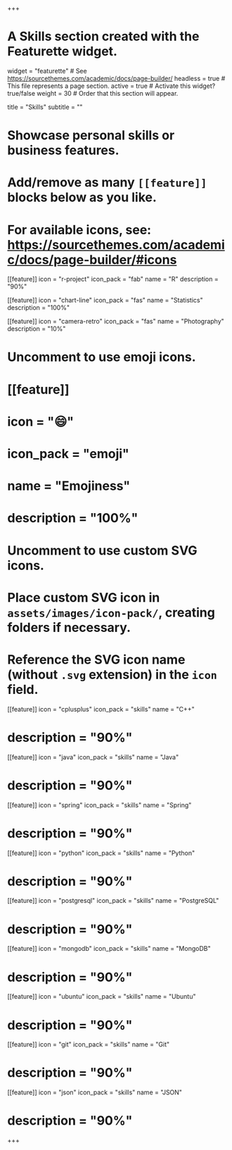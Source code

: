+++
# A Skills section created with the Featurette widget.
widget = "featurette"  # See https://sourcethemes.com/academic/docs/page-builder/
headless = true  # This file represents a page section.
active = true  # Activate this widget? true/false
weight = 30  # Order that this section will appear.

title = "Skills"
subtitle = ""

# Showcase personal skills or business features.
# 
# Add/remove as many `[[feature]]` blocks below as you like.
# 
# For available icons, see: https://sourcethemes.com/academic/docs/page-builder/#icons

[[feature]]
  icon = "r-project"
  icon_pack = "fab"
  name = "R"
  description = "90%"
  
[[feature]]
  icon = "chart-line"
  icon_pack = "fas"
  name = "Statistics"
  description = "100%"  
  
[[feature]]
  icon = "camera-retro"
  icon_pack = "fas"
  name = "Photography"
  description = "10%"

# Uncomment to use emoji icons.
# [[feature]]
#  icon = ":smile:"
#  icon_pack = "emoji"
#  name = "Emojiness"
#  description = "100%"  

# Uncomment to use custom SVG icons.
# Place custom SVG icon in `assets/images/icon-pack/`, creating folders if necessary.
# Reference the SVG icon name (without `.svg` extension) in the `icon` field.
  [[feature]]
  icon = "cplusplus"
  icon_pack = "skills"
  name = "C++"
#  description = "90%"

[[feature]]
  icon = "java"
  icon_pack = "skills"
  name = "Java"
#  description = "90%"

[[feature]]
  icon = "spring"
  icon_pack = "skills"
  name = "Spring"
#  description = "90%"

[[feature]]
  icon = "python"
  icon_pack = "skills"
  name = "Python"
#  description = "90%"

[[feature]]
  icon = "postgresql"
  icon_pack = "skills"
  name = "PostgreSQL"
#  description = "90%"

[[feature]]
  icon = "mongodb"
  icon_pack = "skills"
  name = "MongoDB"
#  description = "90%"

[[feature]]
  icon = "ubuntu"
  icon_pack = "skills"
  name = "Ubuntu"
#  description = "90%"

[[feature]]
  icon = "git"
  icon_pack = "skills"
  name = "Git"
#  description = "90%"

[[feature]]
  icon = "json"
  icon_pack = "skills"
  name = "JSON"
#  description = "90%"

+++
